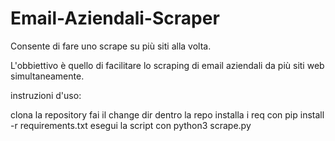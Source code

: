 # Email-Aziendali-Scraper

Consente di fare uno scrape su più siti alla volta.

L'obbiettivo è quello di facilitare lo scraping di email aziendali da più siti web simultaneamente. 


instruzioni d'uso:

clona la repository 
fai il change dir dentro la repo
installa i req con pip install -r requirements.txt
esegui la script con python3 scrape.py



